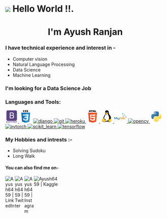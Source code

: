 <!--### Hello World!! 👋-->

<!--
**Ayush6459/Ayush6459** is a ✨ _special_ ✨ repository because its `README.md` (this file) appears on your GitHub profile.

Here are some ideas to get you started:

- 🔭 I’m currently working on ...
- 🌱 I’m currently learning ...
- 👯 I’m looking to collaborate on ...
- 🤔 I’m looking for help with ...
- 💬 Ask me about ...
- 📫 How to reach me: ...
- 😄 Pronouns: ...
- ⚡ Fun fact: ...
-->

<h1><img src="https://emojis.slackmojis.com/emojis/images/1531849430/4246/blob-sunglasses.gif?1531849430" width="30"/> Hello World !!.</h1>
<h1 align="center">I'm Ayush Ranjan</h1>


### I have technical experience and interest in -
* Computer vision 
* Natural Language Processing 
* Data Science
* Machine Learning

### I'm looking for a Data Science Job  

<h3 align="left">Languages and Tools:</h3>
<a href="https://getbootstrap.com" target="_blank"> <img src="https://raw.githubusercontent.com/devicons/devicon/master/icons/bootstrap/bootstrap-plain-wordmark.svg" alt="bootstrap" width="40" height="40"/> </a>
<a href="https://www.w3schools.com/css/" target="_blank"> <img src="https://raw.githubusercontent.com/devicons/devicon/master/icons/css3/css3-original-wordmark.svg" alt="css3" width="40" height="40"/></a>
<a href="https://www.djangoproject.com" target="_blank"> <img src="https://static.djangoproject.com/img/logos/django-logo-negative.svg" alt="django" width="40" height="40"/> </a>
<a href="https://git-scm.com/" target="_blank"> <img src="https://www.vectorlogo.zone/logos/git-scm/git-scm-icon.svg" alt="git" width="40" height="40"/> </a>
<a href="https://heroku.com" target="_blank"> <img src="https://www.vectorlogo.zone/logos/heroku/heroku-icon.svg" alt="heroku" width="40" height="40"/> </a>
<a href="https://www.w3.org/html/" target="_blank"> <img src="https://raw.githubusercontent.com/devicons/devicon/master/icons/html5/html5-original-wordmark.svg" alt="html5" width="40" height="40"/> </a>
<a href="https://www.linux.org/" target="_blank"> <img src="https://raw.githubusercontent.com/devicons/devicon/master/icons/linux/linux-original.svg" alt="linux" width="40" height="40"/> </a>
<a href="https://www.mysql.com/" target="_blank"> <img src="https://raw.githubusercontent.com/devicons/devicon/master/icons/mysql/mysql-original-wordmark.svg" alt="mysql" width="40" height="40"/> </a>
<a href="https://opencv.org/" target="_blank"> <img src="https://www.vectorlogo.zone/logos/opencv/opencv-icon.svg" alt="opencv" width="40" height="40"/> </a>
<a href="https://www.python.org" target="_blank"> <img src="https://raw.githubusercontent.com/devicons/devicon/master/icons/python/python-original.svg" alt="python" width="40" height="40"/> </a>
<a href="https://pytorch.org/" target="_blank"> <img src="https://www.vectorlogo.zone/logos/pytorch/pytorch-icon.svg" alt="pytorch" width="40" height="40"/> </a>
<a href="https://scikit-learn.org/" target="_blank"> <img src="https://upload.wikimedia.org/wikipedia/commons/0/05/Scikit_learn_logo_small.svg" alt="scikit_learn" width="40" height="40"/> </a>
<a href="https://www.tensorflow.org" target="_blank"> <img src="https://www.vectorlogo.zone/logos/tensorflow/tensorflow-icon.svg" alt="tensorflow" width="40" height="40"/> </a> </p>


### My Hobbies and intrests :- 
* Solving Sudoku
* Long Walk


#### You can also find me on- 

[<img align="left" alt="Ayush6459 | LinkedIn" width="30px" src="https://img.icons8.com/color/48/000000/linkedin.png" />][linkedin]
[<img align="left" alt="Ayush6459 | Twitter" width="30px" src="https://img.icons8.com/fluent/48/000000/twitter.png" />][twitter]
[<img align="left" alt="Ayush6459 | Instagram" width="30px" src="https://img.icons8.com/fluent/48/000000/instagram-new.png" />][Instagram]
[<img align="left" alt="Ayush6459 | Kaggle" width="80px" src="https://cdn3.iconfinder.com/data/icons/logos-and-brands-adobe/512/189_Kaggle-512.png" />][Kaggle]

<br>

[linkedin]: https://www.linkedin.com/in/ayushranjan6459/
[twitter]: https://twitter.com/ayush6459
[Instagram]: https://www.instagram.com/_ranjan.ayush/
[Kaggle]: https://www.kaggle.com/ranjan6459

